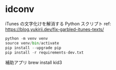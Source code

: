 # idconv

iTunes の文字化けを解消する Python スクリプト
ref: https://blog.yukirii.dev/fix-garbled-itunes-texts/

```python
python -m venv venv
source venv/bin/activate
pip install --upgrade pip
pip install -r requirements-dev.txt
```

補助アプリ
brew install kid3